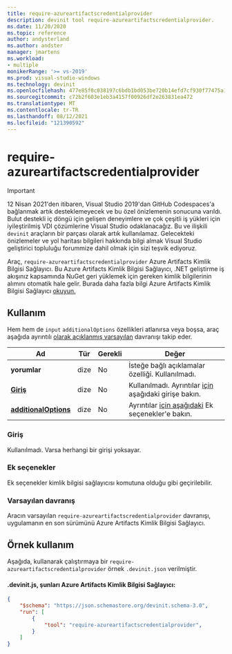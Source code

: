 ```yaml
---
title: require-azureartifactscredentialprovider
description: devinit tool require-azureartifactscredentialprovider.
ms.date: 11/20/2020
ms.topic: reference
author: andysterland
ms.author: andster
manager: jmartens
ms.workload:
- multiple
monikerRange: '>= vs-2019'
ms.prod: visual-studio-windows
ms.technology: devinit
ms.openlocfilehash: 477e85f0c038197c6bdb1bd053be720b14efd7cf930f77475a1ac05d8a11c84a
ms.sourcegitcommit: c72b2f603e1eb3a4157f00926df2e263831ea472
ms.translationtype: MT
ms.contentlocale: tr-TR
ms.lasthandoff: 08/12/2021
ms.locfileid: "121390592"
---
```

# <a name="require-azureartifactscredentialprovider"></a>require-azureartifactscredentialprovider

> [!IMPORTANT]
> 12 Nisan 2021'den itibaren, Visual Studio 2019'dan GitHub Codespaces'a bağlanmak artık desteklemeyecek ve bu özel önizlemenin sonucuna varıldı. Bulut destekli iç döngü için gelişen deneyimlere ve çok çeşitli iş yükleri için iyileştirilmiş VDI çözümlerine Visual Studio odaklanacağız. Bu ve ilişkili `devinit` araçların bir parçası olarak artık kullanılamaz. Gelecekteki önizlemeler ve yol haritası bilgileri hakkında bilgi almak Visual Studio geliştirici topluluğu forummize dahil olmak için sizi teşvik ediyoruz.

Araç, `require-azureartifactscredentialprovider` Azure Artifacts Kimlik Bilgisi Sağlayıcı. Bu Azure Artifacts Kimlik Bilgisi Sağlayıcı, .NET geliştirme iş akışınız kapsamında NuGet geri yüklemek için gereken kimlik bilgilerinin alımını otomatik hale gelir. Burada daha fazla bilgi Azure Artifacts Kimlik Bilgisi Sağlayıcı [okuyun.](https://github.com/microsoft/artifacts-credprovider/blob/master/README.md)

## <a name="usage"></a>Kullanım

Hem hem de `input` `additionalOptions` özellikleri atlanırsa veya boşsa, araç aşağıda ayrıntılı [olarak açıklanmış varsayılan](#default-behavior) davranışı takip eder.

| Ad                                             | Tür   | Gerekli | Değer                                                                                |
|--------------------------------------------------|--------|----------|--------------------------------------------------------------------------------------|
| **yorumlar**                                     | dize | No       | İsteğe bağlı açıklamalar özelliği. Kullanılmadı.                                                |
| [**Giriş**](#input)                              | dize | No       | Kullanılmadı. Ayrıntılar [için](#input) aşağıdaki girişe bakın. |
| [**additionalOptions**](#additional-options)     | dize | No       | Ayrıntılar [için aşağıdaki](#additional-options) Ek seçenekler'e bakın.                     |

### <a name="input"></a>Giriş

Kullanılmadı. Varsa herhangi bir girişi yoksayar.

### <a name="additional-options"></a>Ek seçenekler

Ek seçenekler kimlik bilgisi sağlayıcısı komutuna olduğu gibi geçirilebilir.

### <a name="default-behavior"></a>Varsayılan davranış

Aracın varsayılan `require-azureartifactscredentialprovider` davranışı, uygulamanın en son sürümünü Azure Artifacts Kimlik Bilgisi Sağlayıcı.

## <a name="example-usage"></a>Örnek kullanım
Aşağıda, kullanarak çalıştırmaya bir `require-azureartifactscredentialprovider` örnek `.devinit.json` verilmiştir.

#### <a name="devinitjson-that-will-install-azure-artifacts-credential-provider"></a>.devinit.js, şunları Azure Artifacts Kimlik Bilgisi Sağlayıcı:
```json
{
    "$schema": "https://json.schemastore.org/devinit.schema-3.0",
    "run": [
        {
            "tool": "require-azureartifactscredentialprovider",
        }
    ]
}
```
